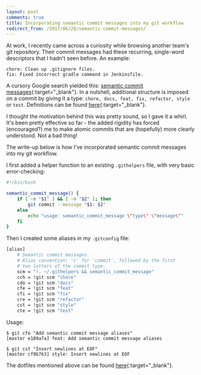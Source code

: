 ```yaml
---
layout: post
comments: true
title: Incorporating semantic commit messages into my git workflow
redirect_from: /2017/06/28/semantic-commit-messages/
---
```


At work, I recently came across a curiosity while browsing another team's git repository. Their commit messages had these recurring, single-word descriptors that I hadn't seen before. An example:

```
chore: Clean up .gitignore files.
fix: Fixed incorrect gradle command in Jenkinsfile.
```

A cursory Google search yielded this: [semantic commit messages](https://seesparkbox.com/foundry/semantic_commit_messages){:target="_blank"}. In a nutshell, additional structure is imposed on a commit by giving it a type: `chore, docs, feat, fix, refactor, style` or `test`. Definitions can be found [here](http://karma-runner.github.io/1.0/dev/git-commit-msg.html){:target="_blank"}.

I thought the motivation behind this was pretty sound, so I gave it a whirl. It's been pretty effective so far - the added rigidity has forced (encouraged?) me to make atomic commits that are (hopefully) more clearly understood. Not a bad thing!

The write-up below is how I've incorporated semantic commit messages into my git workflow.

I first added a helper function to an existing `.githelpers` file, with very basic error-checking:

```bash
#!/bin/bash

semantic_commit_message() {
    if [ -n "$1" ] && [ -n "$2" ]; then
        git commit --message "$1: $2"
    else
        echo "usage: semantic_commit_message \"type\" \"message\""
    fi
}
```

Then I created some aliases in my `.gitconfig` file:

```bash
[alias]
    # Semantic commit messages.
    # Alias convention: 'c' for 'commit', followed by the first
    # two letters of the commit type.
    scm = "!. ~/.githelpers && semantic_commit_message"
    cch = !git scm "chore"
    cdo = !git scm "docs"
    cfe = !git scm "feat"
    cfi = !git scm "fix"
    cre = !git scm "refactor"
    cst = !git scm "style"
    cte = !git scm "test"
```

Usage:

```console
$ git cfe "Add semantic commit message aliases"
[master e189a7a] feat: Add semantic commit message aliases

$ git cst "Insert newlines at EOF"
[master cf9b763] style: Insert newlines at EOF
```

The dotfiles mentioned above can be found [here](https://github.com/adrianwong/dotfiles){:target="_blank"}.
